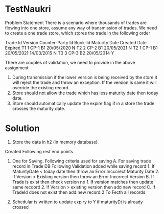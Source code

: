 # TestNaukri

Problem Statement
There is a scenario where thousands of trades are flowing into one store, assume any way of transmission of trades. We need to create a one trade store, which stores the trade in the following order

Trade Id	Version	Counter-Party Id	Book-Id	Maturity Date	Created Date	Expired
T1	1	CP-1	B1	20/05/2020	<today date>	N
T2	2	CP-2	B1	20/05/2021	<today date>	N
T2	1	CP-1	B1	20/05/2021	14/03/2015	N
T3	3	CP-3	B2	20/05/2014	<today date>	Y

There are couples of validation, we need to provide in the above assignment
1.	During transmission if the lower version is being received by the store it will reject the trade and throw an exception. If the version is same it will override the existing record.
2.	Store should not allow the trade which has less maturity date then today date.
3.	Store should automatically update the expire flag if in a store the trade crosses the maturity date.

# Solution
1.  Store the data in h2 (in memory database).
 
 Created Following rest end points
 
 1. One for Saving. Following criteria used for saving
     A. For saving trade record in Trade DB
        Following Validation added while saving record
        1. If MaturityDate < today date then throw an Error Inccorect Maturity Date
        2. If Version < Existing version then throw an Error Incorrect Version
     B. If Trade is exist then check version no
         1. If version matches then update same reccord
         2. If Version  > existing version then add new record
     C.  If TradeId does not exist then add new record
 2    To Fecth all records
 
 3. Schedular is written to update expiry to Y if maturityDt is already crossed
   
